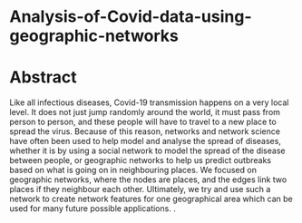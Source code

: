 # Analysis-of-Covid-data-using-geographic-networks

# Abstract

Like all infectious diseases, Covid-19 transmission happens on a very local level. It does not just jump randomly around the world, it must pass from person to person, and these people will have to travel to a new place to spread the virus. Because of this reason, networks and network science have often been used to help model and analyse the spread of diseases, whether it is by using a social network to model the spread of the disease between people, or geographic networks to help us predict outbreaks based on what is going on in neighbouring places. We focused on geographic networks, where the nodes are places, and the edges link two places if they neighbour each other. Ultimately, we try and use such a network to create network features for one geographical area which can be used for many future possible applications.
.
